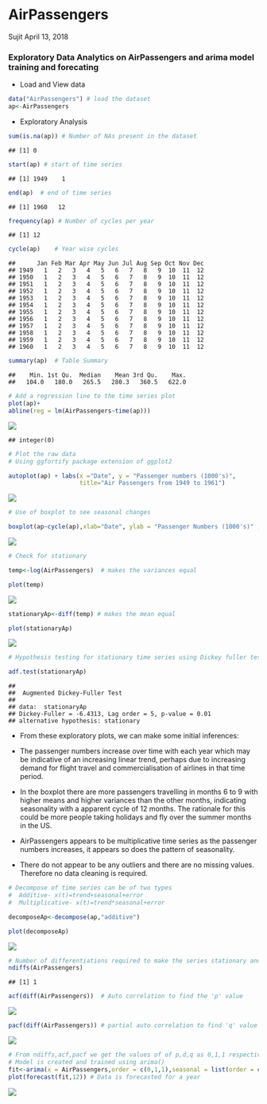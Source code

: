 AirPassengers
================
Sujit
April 13, 2018

### Exploratory Data Analytics on AirPassengers and arima model training and forecating

-   Load and View data

``` r
data("AirPassengers") # load the dataset
ap<-AirPassengers
```

-   Exploratory Analysis

``` r
sum(is.na(ap)) # Number of NAs present in the dataset
```

    ## [1] 0

``` r
start(ap) # start of time series
```

    ## [1] 1949    1

``` r
end(ap)  # end of time series
```

    ## [1] 1960   12

``` r
frequency(ap) # Number of cycles per year
```

    ## [1] 12

``` r
cycle(ap)    # Year wise cycles
```

    ##      Jan Feb Mar Apr May Jun Jul Aug Sep Oct Nov Dec
    ## 1949   1   2   3   4   5   6   7   8   9  10  11  12
    ## 1950   1   2   3   4   5   6   7   8   9  10  11  12
    ## 1951   1   2   3   4   5   6   7   8   9  10  11  12
    ## 1952   1   2   3   4   5   6   7   8   9  10  11  12
    ## 1953   1   2   3   4   5   6   7   8   9  10  11  12
    ## 1954   1   2   3   4   5   6   7   8   9  10  11  12
    ## 1955   1   2   3   4   5   6   7   8   9  10  11  12
    ## 1956   1   2   3   4   5   6   7   8   9  10  11  12
    ## 1957   1   2   3   4   5   6   7   8   9  10  11  12
    ## 1958   1   2   3   4   5   6   7   8   9  10  11  12
    ## 1959   1   2   3   4   5   6   7   8   9  10  11  12
    ## 1960   1   2   3   4   5   6   7   8   9  10  11  12

``` r
summary(ap)  # Table Summary
```

    ##    Min. 1st Qu.  Median    Mean 3rd Qu.    Max. 
    ##   104.0   180.0   265.5   280.3   360.5   622.0

``` r
# Add a regression line to the time series plot
plot(ap)+
abline(reg = lm(AirPassengers~time(ap)))
```

![](Airpassenger_ts_files/figure-markdown_github/unnamed-chunk-2-1.png)

    ## integer(0)

``` r
# Plot the raw data
# Using ggfortify package extension of ggplot2

autoplot(ap) + labs(x ="Date", y = "Passenger numbers (1000's)",
                    title="Air Passengers from 1949 to 1961") 
```

![](Airpassenger_ts_files/figure-markdown_github/unnamed-chunk-2-2.png)

``` r
# Use of boxplot to see seasonal changes

boxplot(ap~cycle(ap),xlab="Date", ylab = "Passenger Numbers (1000's)" ,main ="Monthly Air Passengers Boxplot from 1949 to 1961")
```

![](Airpassenger_ts_files/figure-markdown_github/unnamed-chunk-2-3.png)

``` r
# Check for stationary

temp<-log(AirPassengers)  # makes the variances equal

plot(temp)
```

![](Airpassenger_ts_files/figure-markdown_github/unnamed-chunk-2-4.png)

``` r
stationaryAp<-diff(temp) # makes the mean equal

plot(stationaryAp)
```

![](Airpassenger_ts_files/figure-markdown_github/unnamed-chunk-2-5.png)

``` r
# Hypothesis testing for stationary time series using Dickey fuller test

adf.test(stationaryAp)
```

    ## 
    ##  Augmented Dickey-Fuller Test
    ## 
    ## data:  stationaryAp
    ## Dickey-Fuller = -6.4313, Lag order = 5, p-value = 0.01
    ## alternative hypothesis: stationary

-   From these exploratory plots, we can make some initial inferences:

-   The passenger numbers increase over time with each year which may be indicative of an increasing linear trend, perhaps due to increasing demand for flight travel and commercialisation of airlines in that time period.
-   In the boxplot there are more passengers travelling in months 6 to 9 with higher means and higher variances than the other months, indicating seasonality with a apparent cycle of 12 months. The rationale for this could be more people taking holidays and fly over the summer months in the US.
-   AirPassengers appears to be multiplicative time series as the passenger numbers increases, it appears so does the pattern of seasonality.
-   There do not appear to be any outliers and there are no missing values. Therefore no data cleaning is required.

``` r
# Decompose of time series can be of two types
#  Additive- x(t)=trend+seasonal+error
#  Multiplicative- x(t)=trend*seasonal+error

decomposeAp<-decompose(ap,"additive")

plot(decomposeAp)
```

![](Airpassenger_ts_files/figure-markdown_github/unnamed-chunk-3-1.png)

``` r
# Number of differentiations required to make the series stationary and find 'd'
ndiffs(AirPassengers)  
```

    ## [1] 1

``` r
acf(diff(AirPassengers))  # Auto correlation to find the 'p' value
```

![](Airpassenger_ts_files/figure-markdown_github/unnamed-chunk-3-2.png)

``` r
pacf(diff(AirPassengers)) # partial auto correlation to find 'q' value
```

![](Airpassenger_ts_files/figure-markdown_github/unnamed-chunk-3-3.png)

``` r
# From ndiffs,acf,pacf we get the values of of p,d,q as 0,1,1 respectively
# Model is created and trained using arima()
fit<-arima(x = AirPassengers,order = c(0,1,1),seasonal = list(order = c(0, 1, 1),period = 12))
plot(forecast(fit,12)) # Data is forecasted for a year
```

![](Airpassenger_ts_files/figure-markdown_github/unnamed-chunk-3-4.png)
